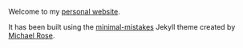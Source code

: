 Welcome to my [personal website](https://artmenlope.github.io/).

It has been built using the [minimal-mistakes](https://github.com/mmistakes/minimal-mistakes) Jekyll theme created by [Michael Rose](https://github.com/mmistakes). 
